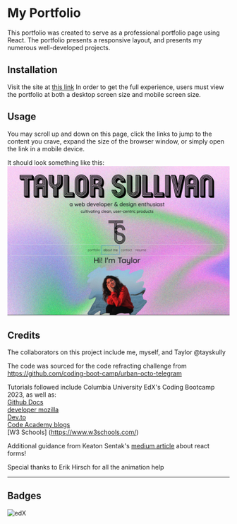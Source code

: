 # My Portfolio

This portfolio was created to serve as a professional portfolio page using React. The portfolio presents a responsive layout, and presents my numerous well-developed projects.

## Installation

Visit the site at [this link](https://tayskully.github.io/professional-portfolio/)
In order to get the full experience, users must view the portfolio at both a desktop screen size and mobile screen size.

## Usage

You may scroll up and down on this page, click the links to jump to the content you crave, expand the size of the browser window, or simply open the link in a mobile device.

It should look something like this:
![screenshot](/src/assets/screenshotportfolio.png)

## Credits

The collaborators on this project include me, myself, and Taylor
@tayskully

The code was sourced for the code refracting challenge from https://github.com/coding-boot-camp/urban-octo-telegram

Tutorials followed include Columbia University EdX's Coding Bootcamp 2023, as well as:  
 [Github Docs](https://docs.github.com/en)  
 [developer mozilla](https://developer.mozilla.org/en-US/)  
 [Dev.to](https://dev.to/)  
 [Code Academy blogs](https://www.codecademy.com/resources/blog/)  
 [W3 Schools] (https://www.w3schools.com/)

Additional guidance from Keaton Sentak's [medium article](https://medium.com/weekly-webtips/simple-react-contact-form-without-back-end-9fa06eff52d9) about react forms!

Special thanks to Erik Hirsch for all the animation help

---

## Badges

![edX](https://img.shields.io/badge/edX-%2302262B.svg?style=for-the-badge&logo=edX&logoColor=white)

